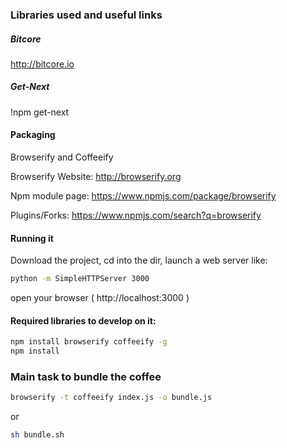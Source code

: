 ### Libraries used and useful links

##### Bitcore 
http://bitcore.io

##### Get-Next
!npm get-next

#### Packaging

Browserify and Coffeeify


Browserify Website:
http://browserify.org

Npm module page:
https://www.npmjs.com/package/browserify

Plugins/Forks:
https://www.npmjs.com/search?q=browserify

#### Running it

Download the project, cd into the dir, launch a web server like:

```sh
python -m SimpleHTTPServer 3000
```

open your browser ( http://localhost:3000 )




#### Required libraries to develop on it:

```sh
npm install browserify coffeeify -g
npm install

```

### Main task to bundle the coffee


```sh
browserify -t coffeeify index.js -o bundle.js
```

or 

```sh
sh bundle.sh
```
